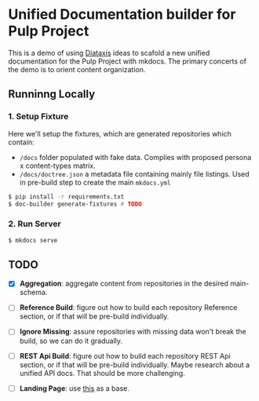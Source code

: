 # Unified Documentation builder for Pulp Project

This is a demo of using [Diataxis](#) ideas to scafold a new unified documentation for the Pulp Project with mkdocs.
The primary concerts of the demo is to orient content organization.

## Runninng Locally

### 1. Setup Fixture

Here we'll setup the fixtures, which are generated repositories which contain:

- `/docs` folder populated with fake data. Complies with proposed persona x content-types matrix.
- `/docs/doctree.json` a metadata file containing mainly file listings. Used in pre-build step to create the main `mkdocs.yml` 

```bash
$ pip install -r requirements.txt
$ doc-builder generate-fixtures # TODO
```

### 2. Run Server

```bash
$ mkdocs serve
```


## TODO

- [x] **Aggregation**: aggregate content from repositories in the desired main-schema.
- [ ] **Reference Build**: figure out how to build each repository Reference section, or if that will be pre-build individually.
- [ ] **Ignore Missing**: assure repositories with missing data won't break the build, so we can do it gradually. 
- [ ] **REST Api Build**: figure out how to build each repository REST Api section, or if that will be pre-build individually. Maybe research about a unified API docs. That should be more challenging.
- [ ] **Landing Page**: use [this](https://aws.github.io/copilot-cli/) as a base.

